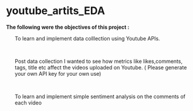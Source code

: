 # youtube_artits_EDA
<b>The following were the objectives of this project : </b> <br>
<ul> To learn and implement data colllection using Youtube APIs.</ul></br>
<ul>Post data collection I wanted to see how metrics like likes,comments, tags, title etc affect the videos uploaded on Youtube. ( Please generate your own API key for your own use)</ul><br>
<ul>To learn and implement simple sentiment analysis on the comments of each video </ul>
